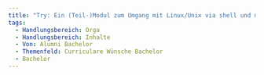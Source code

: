 ```yaml
---
title: "Try: Ein (Teil-)Modul zum Umgang mit Linux/Unix via shell und mit VIM (aktuell nur so nebenbei in AP1, aber denke, dass man dort enorme Vorteile für den späteren Verlauf draus ziehen könnte. z.B. wären in WebDev dann alle Leute fit im Umgang/Einrichtung diverser Themen)"
tags:
  - Handlungsbereich: Orga
  - Handlungsbereich: Inhalte
  - Von: Alumni Bachelor
  - Themenfeld: Curriculare Wünsche Bachelor
  - Bachelor
---
```

